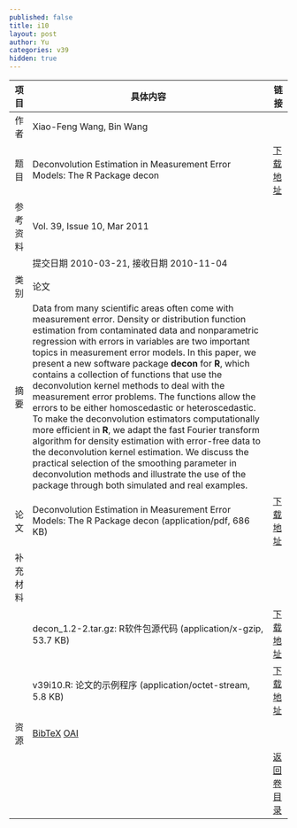 ```yaml
---
published: false
title: i10
layout: post
author: Yu
categories: v39
hidden: true
---
```


| 项目 | 具体内容 | 链接 |
|---:|---|---|
| 作者 | Xiao-Feng Wang, Bin Wang| |
| 题目 |Deconvolution Estimation in Measurement Error Models: The R Package decon | [下载地址](http://www.jstatsoft.org/v39/i10/paper) |
| 参考资料 |Vol. 39, Issue 10, Mar 2011 | |
| | 提交日期 2010-03-21, 接收日期 2010-11-04| | 
| 类别 | 论文| |
| 摘要 | Data from many scientific areas often come with measurement error. Density or distribution function estimation from contaminated data and nonparametric regression with errors in variables are two important topics in measurement error models. In this paper, we present a new software package <b>decon</b> for <b>R</b>, which contains a collection of functions that use the deconvolution kernel methods to deal with the measurement error problems. The functions allow the errors to be either homoscedastic or heteroscedastic.  To make the deconvolution estimators computationally more efficient in <b>R</b>, we adapt the fast Fourier transform algorithm for density estimation with error-free data to the deconvolution kernel estimation. We discuss the practical selection of the smoothing parameter in deconvolution methods and illustrate the use of the package through both simulated and real examples.| |
| 论文 | Deconvolution Estimation in Measurement Error Models: The R Package decon  (application/pdf, 686 KB)| [下载地址](http://www.jstatsoft.org/v39/i10/paper) |
| 补充材料 | | |
| |decon_1.2-2.tar.gz: R软件包源代码  (application/x-gzip, 53.7 KB)|  [下载地址](http://www.jstatsoft.org/v39/i10/supp/1) |
| |v39i10.R: 论文的示例程序  (application/octet-stream, 5.8 KB)|  [下载地址](http://www.jstatsoft.org/v39/i10/supp/2) |
| 资源 | [BibTeX](http://www.jstatsoft.org/v39/i10/bibtex) [OAI](http://www.jstatsoft.org/oai?verb=GetRecord&identifier=oai.jstatsoft/v39/i10&prefix=oai_dc)| |
| |  | [返回卷目录]({{site.baseurl}}/volume/v39.html) |